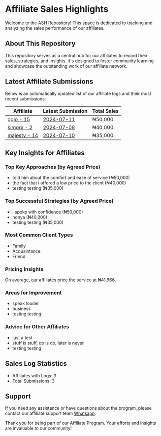 # Affiliate Sales Highlights

Welcome to the ASH Repository! This space is dedicated to tracking and analyzing the sales performance of our affiliates.

## About This Repository

This repository serves as a central hub for our affiliates to record their sales, strategies, and insights. It's designed to foster community learning and showcase the outstanding work of our affiliate network.

## Latest Affiliate Submissions

Below is an automatically updated list of our affiliate logs and their most recent submissions:

<!-- AFFILIATE LIST START -->
| Affiliate | Latest Submission | Total Sales |
|-----------|--------------------|--------------|
| [gojo - 15](affiliate_logs/gojo_15) | [2024-07-11](affiliate_logs/gojo_15/2024-07-11_sale_submission.md) | ₦50,000 |
| [kimora - 2](affiliate_logs/kimora_2) | [2024-07-08](affiliate_logs/kimora_2/2024-07-08_sale_submission.md) | ₦40,000 |
| [majesty - 14](affiliate_logs/majesty_14) | [2024-07-10](affiliate_logs/majesty_14/2024-07-10_sale_submission.md) | ₦35,000 |

<!-- AFFILIATE LIST END -->

## Key Insights for Affiliates

### Top Key Approaches (by Agreed Price)
<!-- TOP KEY APPROACHES START -->
- told him about the comfort and ease of service (₦50,000)
- the fact that i offered a low price to the client (₦40,000)
- testing testing (₦35,000)
<!-- TOP KEY APPROACHES END -->

### Top Successful Strategies (by Agreed Price)
<!-- TOP SUCCESSFUL STRATEGIES START -->
- i spoke with confidence (₦50,000)
- nonya (₦40,000)
- testing testing (₦35,000)
<!-- TOP SUCCESSFUL STRATEGIES END -->

### Most Common Client Types
<!-- COMMON CLIENT TYPES START -->
- Family
- Acquaintance
- Friend
<!-- COMMON CLIENT TYPES END -->

### Pricing Insights
<!-- PRICING INSIGHTS START -->
On average, our affiliates price the service at ₦41,666.
<!-- PRICING INSIGHTS END -->

### Areas for Improvement
<!-- AREAS FOR IMPROVEMENT START -->
- speak louder
- business
- testing testing
<!-- AREAS FOR IMPROVEMENT END -->

### Advice for Other Affiliates
<!-- ADVICE FOR AFFILIATES START -->
- just a test
- stuff is stuff, do is do, later is never
- testing testing
<!-- ADVICE FOR AFFILIATES END -->

## Sales Log Statistics
<!-- PROGRAM STATS START -->
- Affiliates with Logs: 3
- Total Submissions: 3
<!-- PROGRAM STATS END -->

## Support
If you need any assistance or have questions about the program, please contact our affiliate support team [Whatsapp](https://wa.me/message/3IE3FXO3INXHM1).

Thank you for being part of our Affiliate Program. Your efforts and insights are invaluable to our community!